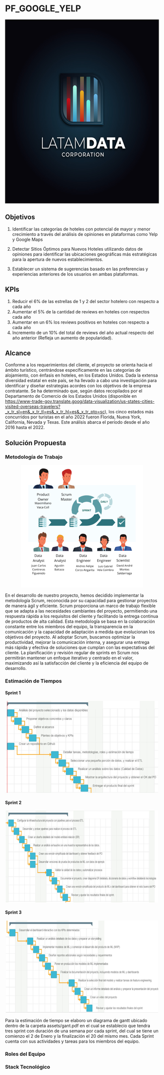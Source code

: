 # PF_GOOGLE_YELP

<p align="center">
  <img src="./assets/logo.jpg" alt="Descripción de la imagen" width="600" height="600">
</p>

## Objetivos

1. Identificar las categorías de hoteles con potencial de mayor y menor crecimiento a través del análisis de opiniones en plataformas como Yelp y Google Maps

2. Detectar Sitios Óptimos para Nuevos Hoteles utilizando datos de opiniones para identificar las ubicaciones geográficas más estratégicas para la apertura de nuevos establecimientos.

3. Establecer un sistema de sugerencias basado en las preferencias y experiencias anteriores de los usuarios en ambas plataformas.

## KPIs

1. Reducir el 6% de las estrellas de 1 y 2 del sector hotelero con respecto a cada año
2. Aumentar el 5% de la cantidad de reviews en hoteles con respectos cada año
3. Aumentar en un 6% los reviews positivos en hoteles con respecto a cada año
4. Incremento de un 10% del total de reviews del año actual respecto del año anterior (Refleja un aumento de popularidad).

## Alcance

Conforme a los requerimientos del cliente, el proyecto se orienta hacia el ámbito turístico, centrándose específicamente en las categorías de alojamiento, con énfasis en hoteles, en los Estados Unidos. Dada la extensa diversidad estatal en este país, se ha llevado a cabo una investigación para identificar y diseñar estrategias acordes con los objetivos de la empresa contratante. Se ha determinado que, según datos recopilados por el Departamento de Comercio de los Estados Unidos (disponible en https://www-trade-gov.translate.goog/data-visualization/us-states-cities-visited-overseas-travelers?_x_tr_sl=en&_x_tr_tl=es&_x_tr_hl=es&_x_tr_pto=sc), los cinco estados más concurridos por turistas en el año 2022 fueron Florida, Nueva York, California, Nevada y Texas. Este análisis abarca el período desde el año 2016 hasta el 2022.

## Solución Propuesta

### Metodología de Trabajo

<p align="center">
  <img src="./assets/scrum.png" alt="Descripción de la imagen" width="400" height="400">
</p>

En el desarrollo de nuestro proyecto, hemos decidido implementar la metodología Scrum, reconocida por su capacidad para gestionar proyectos de manera ágil y eficiente. Scrum proporciona un marco de trabajo flexible que se adapta a las necesidades cambiantes del proyecto, permitiendo una respuesta rápida a los requisitos del cliente y facilitando la entrega continua de productos de alta calidad. Esta metodología se basa en la colaboración constante entre los miembros del equipo, la transparencia en la comunicación y la capacidad de adaptación a medida que evolucionan los objetivos del proyecto. Al adoptar Scrum, buscamos optimizar la productividad, mejorar la comunicación interna, y asegurar una entrega más rápida y efectiva de soluciones que cumplan con las expectativas del cliente. La planificación y revisión regular de sprints en Scrum nos permitirán mantener un enfoque iterativo y centrado en el valor, maximizando así la satisfacción del cliente y la eficiencia del equipo de desarrollo.

### Estimación de Tiempos

#### Sprint 1

<p align="center">
  <img src="./assets/gant1.jpg" alt="Descripción de la imagen" width="500" height="300">
</p>

#### Sprint 2

<p align="center">
  <img src="./assets/gan2.jpg" alt="Descripción de la imagen" width="500" height="300">
</p>

#### Sprint 3

<p align="center">
  <img src="./assets/gant3.jpg" alt="Descripción de la imagen" width="500" height="300">
</p>

Para la estimación de tiempo se elaboro un diagrama de gantt ubicado dentro de la carpeta assets/gant.pdf en el cual se establecio que tendra tres sprint con duración de una semana por cada sprint, del cual se tiene un comienzo el 2 de Enero y la finalización el 20 del mismo mes.
Cada Sprint cuenta con sus actividades y tareas para los miembros del equipo.

### Roles del Equipo

### Stack Tecnológico
